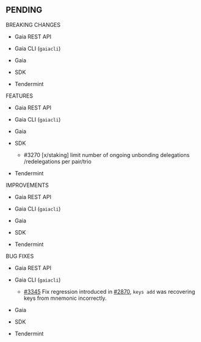 ## PENDING

BREAKING CHANGES

* Gaia REST API

* Gaia CLI  (`gaiacli`)

* Gaia

* SDK

* Tendermint


FEATURES

* Gaia REST API

* Gaia CLI  (`gaiacli`)

* Gaia

* SDK
  * \#3270 [x/staking] limit number of ongoing unbonding delegations /redelegations per pair/trio

* Tendermint


IMPROVEMENTS

* Gaia REST API

* Gaia CLI  (`gaiacli`)

* Gaia

* SDK

* Tendermint


BUG FIXES

* Gaia REST API

* Gaia CLI  (`gaiacli`)
  * [\#3345](https://github.com/cosmos/cosmos-sdk/issues/3345) Fix regression introduced in
    [\#2870](https://github.com/cosmos/cosmos-sdk/pull/2870), `keys add` was recovering keys from
    mnemonic incorrectly.

* Gaia

* SDK

* Tendermint
